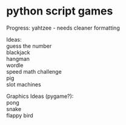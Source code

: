 # python script games
Progress:
yahtzee - needs cleaner formatting

Ideas:\
guess the number\
blackjack\
hangman\
wordle\
speed math challenge\
pig\
slot machines

Graphics Ideas (pygame?):\
pong\
snake\
flappy bird